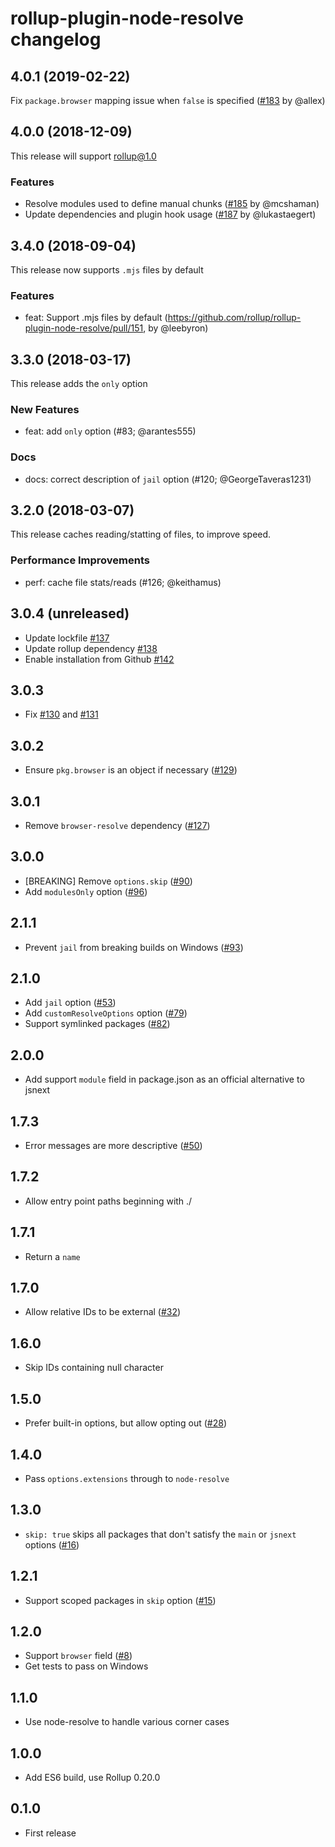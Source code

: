 # rollup-plugin-node-resolve changelog

## 4.0.1 (2019-02-22)

Fix `package.browser` mapping issue when `false` is specified ([#183](https://github.com/rollup/rollup-plugin-node-resolve/pull/183) by @allex)

## 4.0.0 (2018-12-09)

This release will support rollup@1.0

### Features
* Resolve modules used to define manual chunks ([#185](https://github.com/rollup/rollup-plugin-node-resolve/pull/185) by @mcshaman)
* Update dependencies and plugin hook usage ([#187](https://github.com/rollup/rollup-plugin-node-resolve/pull/187) by @lukastaegert)

## 3.4.0 (2018-09-04)

This release now supports `.mjs` files by default

### Features
* feat: Support .mjs files by default (https://github.com/rollup/rollup-plugin-node-resolve/pull/151, by @leebyron)

## 3.3.0 (2018-03-17)

This release adds the `only` option

### New Features
* feat: add `only` option (#83; @arantes555)

### Docs
* docs: correct description of `jail` option (#120; @GeorgeTaveras1231)

## 3.2.0 (2018-03-07)

This release caches reading/statting of files, to improve speed.

### Performance Improvements
* perf: cache file stats/reads (#126; @keithamus)

## 3.0.4 (unreleased)

* Update lockfile [#137](https://github.com/rollup/rollup-plugin-node-resolve/issues/137)
* Update rollup dependency [#138](https://github.com/rollup/rollup-plugin-node-resolve/issues/138)
* Enable installation from Github [#142](https://github.com/rollup/rollup-plugin-node-resolve/issues/142)

## 3.0.3

* Fix [#130](https://github.com/rollup/rollup-plugin-node-resolve/issues/130) and [#131](https://github.com/rollup/rollup-plugin-node-resolve/issues/131)

## 3.0.2

* Ensure `pkg.browser` is an object if necessary ([#129](https://github.com/rollup/rollup-plugin-node-resolve/pull/129))

## 3.0.1

* Remove `browser-resolve` dependency ([#127](https://github.com/rollup/rollup-plugin-node-resolve/pull/127))

## 3.0.0

* [BREAKING] Remove `options.skip` ([#90](https://github.com/rollup/rollup-plugin-node-resolve/pull/90))
* Add `modulesOnly` option ([#96](https://github.com/rollup/rollup-plugin-node-resolve/pull/96))

## 2.1.1

* Prevent `jail` from breaking builds on Windows ([#93](https://github.com/rollup/rollup-plugin-node-resolve/issues/93))

## 2.1.0

* Add `jail` option ([#53](https://github.com/rollup/rollup-plugin-node-resolve/pull/53))
* Add `customResolveOptions` option ([#79](https://github.com/rollup/rollup-plugin-node-resolve/pull/79))
* Support symlinked packages ([#82](https://github.com/rollup/rollup-plugin-node-resolve/pull/82))

## 2.0.0

* Add support `module` field in package.json as an official alternative to jsnext

## 1.7.3

* Error messages are more descriptive ([#50](https://github.com/rollup/rollup-plugin-node-resolve/issues/50))

## 1.7.2

* Allow entry point paths beginning with ./

## 1.7.1

* Return a `name`

## 1.7.0

* Allow relative IDs to be external ([#32](https://github.com/rollup/rollup-plugin-node-resolve/pull/32))

## 1.6.0

* Skip IDs containing null character

## 1.5.0

* Prefer built-in options, but allow opting out ([#28](https://github.com/rollup/rollup-plugin-node-resolve/pull/28))

## 1.4.0

* Pass `options.extensions` through to `node-resolve`

## 1.3.0

* `skip: true` skips all packages that don't satisfy the `main` or `jsnext` options ([#16](https://github.com/rollup/rollup-plugin-node-resolve/pull/16))

## 1.2.1

* Support scoped packages in `skip` option ([#15](https://github.com/rollup/rollup-plugin-node-resolve/issues/15))

## 1.2.0

* Support `browser` field ([#8](https://github.com/rollup/rollup-plugin-node-resolve/issues/8))
* Get tests to pass on Windows

## 1.1.0

* Use node-resolve to handle various corner cases

## 1.0.0

* Add ES6 build, use Rollup 0.20.0

## 0.1.0

* First release
